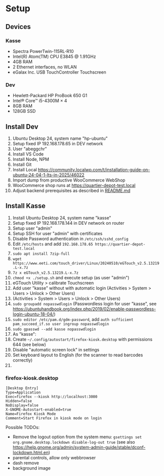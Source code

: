 # Setup

## Devices

### Kasse

* Spectra PowerTwin-115RL-R10
* Intel(R) Atom(TM) CPU  E3845  @ 1.91GHz
* 4GB RAM
* 2 Ethernet interfaces, no WLAN
* eGalax Inc. USB TouchController Touchscreen

### Dev

* Hewlett-Packard HP ProBook 650 G1 
* Intel® Core™ i5-4300M × 4
* 8GB RAM
* 128GB SSD

## Install Dev

1. Ubuntu Desktop 24, system name "hp-ubuntu"
2. Setup fixed IP 192.168.178.65 in DEV network
3. User "abeggchr"
4. Install VS Code
5. Install Node, NPM
6. Install Git
7. Install Local https://community.localwp.com/t/installation-guide-on-ubuntu-24-04-1-lts-in-2025/46022
8. Import dump from productive WooCommerce WebShop
9. WooCommerce shop runs at https://quartier-depot-test.local
10. Adjust backend prerequisites as described in [README.md](../README.md)


## Install Kasse

1. Install Ubuntu Desktop 24, system name "kasse"
2. Setup fixed IP 192.168.178.144 in DEV network on router
3. Setup user "admin"
4. Setup SSH for user "admin" with certificates
5. Disable Password authentication in `/etc/ssh/sshd_config`
6. Edit `/etc/hosts` and add `192.168.178.65 https://quartier-depot-test.local`
7. `sudo apt install 7zip-full`
8. `wget https://www.eeti.com/touch_driver/Linux/20240510/eGTouch_v2.5.13219.L-x.7z`
9. `7z x eGTouch_v2.5.13219.L-x.7z`
10. `chmod +x ./setup.sh` and execute setup (as user "admin")
11. eGTouch Utility > calibrate Touchscreen
12. Add user "kasse" without with automatic login (Activities > System > Users > Unlock > Other Users)
13. (Activities > System > Users > Unlock > Other Users)
14. `sudo groupadd nopasswdlogin` (Passwordless login for user "kasse", see https://ubuntuhandbook.org/index.php/2019/02/enable-passwordless-login-ubuntu-18-04/)
15. `sudo editor /etc/pam.d/gdm-password`, add `auth sufficient pam_succeed_if.so user ingroup nopasswdlogin`
16. `sudo gpasswd --add kasse nopasswdlogin`
17. As "kasse":
18. Create `~/.config/autostart/firefox-kiosk.desktop` with permissions 644 (see below)
19. Disable "automatic screen lock" in settings
20. Set keyboard layout to English (for the scanner to read barcodes correctly)
21. 

### firefox-kiosk.desktop

```
[Desktop Entry]
Type=Application
Exec=firefox --kiosk http://localhost:3000
Hidden=false
NoDisplay=false
X-GNOME-Autostart-enabled=true
Name=Firefox Kiosk Mode
Comment=Start Firefox in kiosk mode on login
```

Possible TODOs:

* Remove the logout option from the system menu: `gsettings set org.gnome.desktop.lockdown disable-log-out true` (see also https://help.gnome.org/admin/system-admin-guide/stable/dconf-lockdown.html.en)
* parental controls, allow only webbrowser
* dash remove
* background image